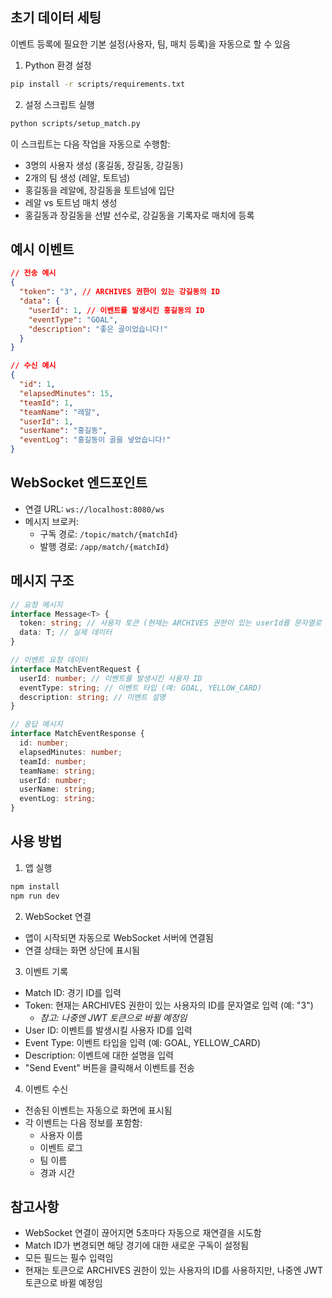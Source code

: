 ## 초기 데이터 세팅

이벤트 등록에 필요한 기본 설정(사용자, 팀, 매치 등록)을 자동으로 할 수 있음

1. Python 환경 설정

```bash
pip install -r scripts/requirements.txt
```

2. 설정 스크립트 실행

```bash
python scripts/setup_match.py
```

이 스크립트는 다음 작업을 자동으로 수행함:

- 3명의 사용자 생성 (홍길동, 장길동, 강길동)
- 2개의 팀 생성 (레알, 토트넘)
- 홍길동을 레알에, 장길동을 토트넘에 입단
- 레알 vs 토트넘 매치 생성
- 홍길동과 장길동을 선발 선수로, 강길동을 기록자로 매치에 등록

## 예시 이벤트

```json
// 전송 예시
{
  "token": "3", // ARCHIVES 권한이 있는 강길동의 ID
  "data": {
    "userId": 1, // 이벤트를 발생시킨 홍길동의 ID
    "eventType": "GOAL",
    "description": "좋은 골이었습니다!"
  }
}

// 수신 예시
{
  "id": 1,
  "elapsedMinutes": 15,
  "teamId": 1,
  "teamName": "레알",
  "userId": 1,
  "userName": "홍길동",
  "eventLog": "홍길동이 골을 넣었습니다!"
}
```

## WebSocket 엔드포인트

- 연결 URL: `ws://localhost:8080/ws`
- 메시지 브로커:
  - 구독 경로: `/topic/match/{matchId}`
  - 발행 경로: `/app/match/{matchId}`

## 메시지 구조

```typescript
// 요청 메시지
interface Message<T> {
  token: string; // 사용자 토큰 (현재는 ARCHIVES 권한이 있는 userId를 문자열로 사용)
  data: T; // 실제 데이터
}

// 이벤트 요청 데이터
interface MatchEventRequest {
  userId: number; // 이벤트를 발생시킨 사용자 ID
  eventType: string; // 이벤트 타입 (예: GOAL, YELLOW_CARD)
  description: string; // 이벤트 설명
}

// 응답 메시지
interface MatchEventResponse {
  id: number;
  elapsedMinutes: number;
  teamId: number;
  teamName: string;
  userId: number;
  userName: string;
  eventLog: string;
}
```

## 사용 방법

1. 앱 실행

```bash
npm install
npm run dev
```

2. WebSocket 연결

- 앱이 시작되면 자동으로 WebSocket 서버에 연결됨
- 연결 상태는 화면 상단에 표시됨

3. 이벤트 기록

- Match ID: 경기 ID를 입력
- Token: 현재는 ARCHIVES 권한이 있는 사용자의 ID를 문자열로 입력 (예: "3")
  - _참고: 나중엔 JWT 토큰으로 바뀔 예정임_
- User ID: 이벤트를 발생시킬 사용자 ID를 입력
- Event Type: 이벤트 타입을 입력 (예: GOAL, YELLOW_CARD)
- Description: 이벤트에 대한 설명을 입력
- "Send Event" 버튼을 클릭해서 이벤트를 전송

4. 이벤트 수신

- 전송된 이벤트는 자동으로 화면에 표시됨
- 각 이벤트는 다음 정보를 포함함:
  - 사용자 이름
  - 이벤트 로그
  - 팀 이름
  - 경과 시간

## 참고사항

- WebSocket 연결이 끊어지면 5초마다 자동으로 재연결을 시도함
- Match ID가 변경되면 해당 경기에 대한 새로운 구독이 설정됨
- 모든 필드는 필수 입력임
- 현재는 토큰으로 ARCHIVES 권한이 있는 사용자의 ID를 사용하지만, 나중엔 JWT 토큰으로 바뀔 예정임
